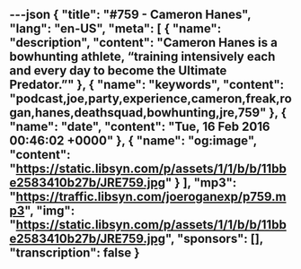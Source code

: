 ---json
{
  "title": "#759 - Cameron Hanes",
  "lang": "en-US",
  "meta": [
    {
      "name": "description",
      "content": "Cameron Hanes is a bowhunting athlete, “training intensively each and every day to become the Ultimate Predator.”"
    },
    {
      "name": "keywords",
      "content": "podcast,joe,party,experience,cameron,freak,rogan,hanes,deathsquad,bowhunting,jre,759"
    },
    {
      "name": "date",
      "content": "Tue, 16 Feb 2016 00:46:02 +0000"
    },
    {
      "name": "og:image",
      "content": "https://static.libsyn.com/p/assets/1/1/b/b/11bbe2583410b27b/JRE759.jpg"
    }
  ],
  "mp3": "https://traffic.libsyn.com/joeroganexp/p759.mp3",
  "img": "https://static.libsyn.com/p/assets/1/1/b/b/11bbe2583410b27b/JRE759.jpg",
  "sponsors": [],
  "transcription": false
}
---
<episode-header />

<timemark seconds="0" />

<transcribe-call-to-action />

<episode-footer />